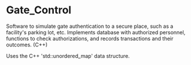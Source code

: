 # Gate_Control
Software to simulate gate authentication to a secure place, such as a facility's parking lot, etc. Implements database with authorized personnel, functions to check authorizations, and records transactions and their outcomes. (C++)

Uses the C++ 'std::unordered_map' data structure.
